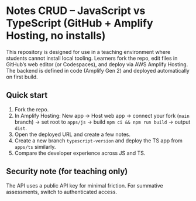 # Notes CRUD – JavaScript vs TypeScript (GitHub + Amplify Hosting, no installs)

This repository is designed for use in a teaching environment where students cannot install local tooling.
Learners fork the repo, edit files in GitHub’s web editor (or Codespaces), and deploy via AWS Amplify Hosting.
The backend is defined in code (Amplify Gen 2) and deployed automatically on first build.

## Quick start
1. Fork the repo.
2. In Amplify Hosting: New app → Host web app → connect your fork (`main` branch) → set root to `apps/js` → build `npm ci && npm run build` → output `dist`.
3. Open the deployed URL and create a few notes.
4. Create a new branch `typescript-version` and deploy the TS app from `apps/ts` similarly.
5. Compare the developer experience across JS and TS.

## Security note (for teaching only)
The API uses a public API key for minimal friction. For summative assessments, switch to authenticated access.
